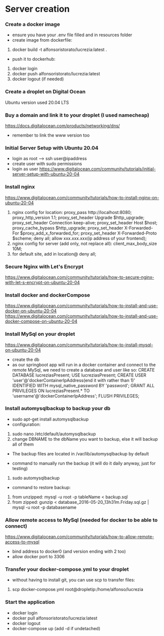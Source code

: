 # Server creation

### Create a docker image

- ensure you have your .env file filled and in resources folder
- create image from dockerfile:

1. docker build -t alfonsoristorato/lucrezia:latest .

- push it to dockerhub:

1. docker login
2. docker push alfonsoristorato/lucrezia:latest
3. docker logout (if needed)

### Create a droplet on Digital Ocean

Ubuntu version used 20.04 LTS

### Buy a domain and link it to your droplet (I used namecheap)

https://docs.digitalocean.com/products/networking/dns/

- remember to link the www version too

### Initial Server Setup with Ubuntu 20.04

- login as root --> ssh user@ipaddress
- create user with sudo permissions
- login as user
  https://www.digitalocean.com/community/tutorials/initial-server-setup-with-ubuntu-20-04

### Install nginx

https://www.digitalocean.com/community/tutorials/how-to-install-nginx-on-ubuntu-20-04

1. nginx config for location:
   proxy_pass http://localhost:8080;
   proxy_http_version 1.1;
   proxy_set_header Upgrade $http_upgrade;
   proxy_set_header Connection keep-alive;
   proxy_set_header Host $host;
   proxy_cache_bypass $http_upgrade;
   proxy_set_header X-Forwarded-For $proxy_add_x_forwarded_for;
   proxy_set_header X-Forwarded-Proto $scheme;
   deny all;
   allow xxx.xxx.xxx(ip address of your frontend);
2. nginx config for server (add only, not replace all):
   client_max_body_size 10M;
3. for default site, add in location@
   deny all;

### Secure Nginx with Let's Encrypt

https://www.digitalocean.com/community/tutorials/how-to-secure-nginx-with-let-s-encrypt-on-ubuntu-20-04

### Install docker and dockerCompose

https://www.digitalocean.com/community/tutorials/how-to-install-and-use-docker-on-ubuntu-20-04
https://www.digitalocean.com/community/tutorials/how-to-install-and-use-docker-compose-on-ubuntu-20-04

### Install MySql on your droplet

https://www.digitalocean.com/community/tutorials/how-to-install-mysql-on-ubuntu-20-04

- create the db
- as our springboot app will run in a docker container and connect to the remote MySql, we need to create a database and user like so:
  CREATE DATABASE lucreziasPresent;
  USE lucreziasPresent;
  CREATE USER 'user'@'dockerContainerIpAddress(end it with rather than 1)' IDENTIFIED WITH mysql_native_password BY 'password';
  GRANT ALL PRIVILEGES ON lucreziasPresent.\* TO 'username'@'dockerContainerIpAddress';
  FLUSH PRIVILEGES;

### Install automysqlbackup to backup your db

- sudo apt-get install automysqlbackup
- configuration:

1. sudo nano /etc/default/automysqlbackup
2. change DBNAME to the dbName you want to backup, else it will backup all of them

- The backup files are located in /var/lib/automysqlbackup by default

- command to manually run the backup (it will do it daily anyway, just for testing)

1. sudo automysqlbackup

- command to restore backup:

1.  from unzipped: mysql -u root -p tableName < backup.sql
2.  from zipped: gunzip < database_2016-05-20_13h31m.Friday.sql.gz | mysql -u root -p databasename

### Allow remote access to MySql (needed for docker to be able to connect)

https://www.digitalocean.com/community/tutorials/how-to-allow-remote-access-to-mysql

- bind address to docker0 (and version ending with 2 too)
- allow docker port to 3306

### Transfer your docker-compose.yml to your droplet

- without having to install git, you can use scp to transfer files:

1. scp docker-compose.yml root@dropletip:/home/alfonso/lucrezia

### Start the application

- docker login
- docker pull alfonsoristorato/lucrezia:latest
- docker logout
- docker-compose up (add -d if undetached)
